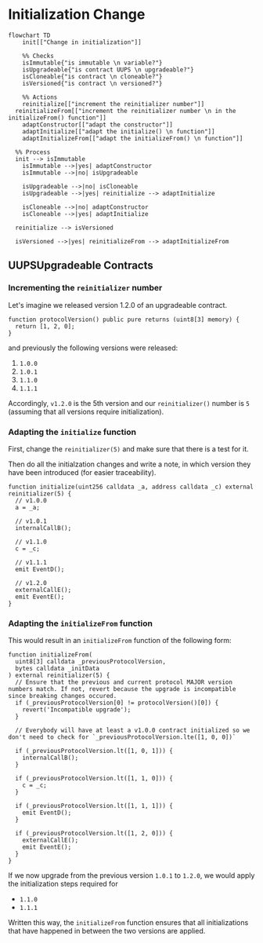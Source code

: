 # Initialization Change

```mermaid
flowchart TD
	init[["Change in initialization"]]

	%% Checks
	isImmutable{"is immutable \n variable?"}
	isUpgradeable{"is contract UUPS \n upgradeable?"}
	isCloneable{"is contract \n cloneable?"}
    isVersioned{"is contract \n versioned?"}

	%% Actions
	reinitialize[["increment the reinitializer number"]]
  reinitializeFrom[["increment the reinitializer number \n in the initializeFrom() function"]]
	adaptConstructor[["adapt the constructor"]]
	adaptInitialize[["adapt the initialize() \n function"]]
	adaptInitializeFrom[["adapt the initializeFrom() \n function"]]

  %% Process
  init --> isImmutable
	isImmutable -->|yes| adaptConstructor
	isImmutable -->|no| isUpgradeable

	isUpgradeable -->|no| isCloneable
	isUpgradeable -->|yes| reinitialize --> adaptInitialize

	isCloneable -->|no| adaptConstructor
	isCloneable -->|yes| adaptInitialize

  reinitialize --> isVersioned

  isVersioned -->|yes| reinitializeFrom --> adaptInitializeFrom
```

## UUPSUpgradeable Contracts

### Incrementing the `reinitializer` number

Let's imagine we released version 1.2.0 of an upgradeable contract.

```solidity
function protocolVersion() public pure returns (uint8[3] memory) {
  return [1, 2, 0];
}
```

and previously the following versions were released:

1. `1.0.0`
2. `1.0.1`
3. `1.1.0`
4. `1.1.1`

Accordingly, `v1.2.0` is the 5th version and our `reinitializer()` number is `5` (assuming that all versions require initialization).

### Adapting the `initialize` function

First, change the `reinitializer(5)` and make sure that there is a test for it.

Then do all the initialzation changes and write a note, in which version they have been introduced (for easier traceability).

```solidity
function initialize(uint256 calldata _a, address calldata _c) external reinitializer(5) {
  // v1.0.0
  a = _a;

  // v1.0.1
  internalCallB();

  // v1.1.0
  c = _c;

  // v1.1.1
  emit EventD();

  // v1.2.0
  externalCallE();
  emit EventE();
}
```

### Adapting the `initializeFrom` function

This would result in an `initializeFrom` function of the following form:

```solidity
function initializeFrom(
  uint8[3] calldata _previousProtocolVersion,
  bytes calldata _initData
) external reinitializer(5) {
  // Ensure that the previous and current protocol MAJOR version numbers match. If not, revert because the upgrade is incompatible since breaking changes occured.
  if (_previousProtocolVersion[0] != protocolVersion()[0]) {
    revert('Incompatible upgrade');
  }

  // Everybody will have at least a v1.0.0 contract initialized so we don't need to check for `_previousProtocolVersion.lte([1, 0, 0])`

  if (_previousProtocolVersion.lt([1, 0, 1])) {
    internalCallB();
  }

  if (_previousProtocolVersion.lt([1, 1, 0])) {
    c = _c;
  }

  if (_previousProtocolVersion.lt([1, 1, 1])) {
    emit EventD();
  }

  if (_previousProtocolVersion.lt([1, 2, 0])) {
    externalCallE();
    emit EventE();
  }
}
```

If we now upgrade from the previous version `1.0.1` to `1.2.0`, we would apply the initialization steps required for

- `1.1.0`
- `1.1.1`

Written this way, the `initializeFrom` function ensures that all initializations that have happened in between the two versions are applied.
